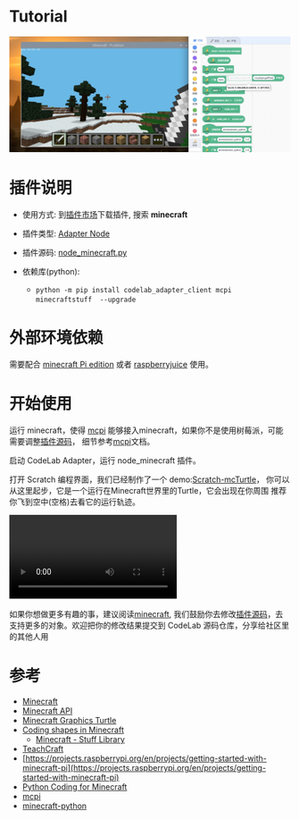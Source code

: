 # Tutorial

<!--思考文档结构-->
![](/img/WechatIMG1431.jpeg)

# 插件说明

-   使用方式: 到[插件市场](/extension_guide/extension_market/)下载插件, 搜索 **minecraft**
-   插件类型: [Adapter Node](https://adapter.codelab.club/dev_guide/Adapter-Node/)
-   插件源码: [node_minecraft.py](https://github.com/CodeLabClub/codelab_adapter_extensions/blob/master/nodes_v3/node_minecraft.py)
-   依赖库(python): 
    *  `python -m pip install codelab_adapter_client mcpi minecraftstuff  --upgrade`

    <!--todo 自动安装 https://stackoverflow.com/questions/12937533/use-pip-install-uninstall-inside-a-python-script -->

# 外部环境依赖

需要配合 [minecraft Pi edition](https://www.minecraft.net/en-us/edition/pi/) 或者 [raspberryjuice](https://dev.bukkit.org/projects/raspberryjuice) 使用。

# 开始使用

运行 minecraft，使得 [mcpi](https://github.com/martinohanlon/mcpi) 能够接入minecraft，如果你不是使用树莓派，可能需要调整[插件源码](https://github.com/CodeLabClub/codelab_adapter_extensions/blob/master/nodes_v3/node_minecraft.py#L30)， 细节参考[mcpi](https://github.com/martinohanlon/mcpi)文档。

启动 CodeLab Adapter，运行 node_minecraft 插件。

打开 Scratch 编程界面，我们已经制作了一个 demo:[Scratch-mcTurtle](https://scratch3v3.codelab.club?sb3url=https://adapter.codelab.club/sb3/Scratch-mcTurtle.sb3)， 你可以从这里起步，它是一个运行在Minecraft世界里的Turtle，它会出现在你周围 推荐你飞到空中(空格)去看它的运行轨迹。

<video src="/video/1588665494072465.mp4" controls="controls"></video>


如果你想做更多有趣的事，建议阅读[minecraft](stuffaboutcode.com/p/minecraft.html), 我们鼓励你去修改[插件源码](https://github.com/CodeLabClub/codelab_adapter_extensions/blob/master/nodes_v3/node_minecraft.py)，去支持更多的对象。欢迎把你的修改结果提交到 CodeLab 源码仓库，分享给社区里的其他人用



# 参考

-   [Minecraft](https://www.stuffaboutcode.com/p/minecraft.html)
-   [Minecraft API](https://www.stuffaboutcode.com/p/minecraft-api-reference.html)
-   [Minecraft Graphics Turtle](https://www.stuffaboutcode.com/2014/05/minecraft-graphics-turtle.html)
-   [Coding shapes in Minecraft](https://www.stuffaboutcode.com/2013/11/coding-shapes-in-minecraft.html)
    -   [Minecraft - Stuff Library](https://minecraft-stuff.readthedocs.io/en/latest/)
-   [TeachCraft](https://github.com/TeachCraft)
-   [https://projects.raspberrypi.org/en/projects/getting-started-with-minecraft-pi](https://projects.raspberrypi.org/en/projects/getting-started-with-minecraft-pi)
-   [Python Coding for Minecraft](https://www.instructables.com/id/Python-coding-for-Minecraft/)
-   [mcpi](https://github.com/martinohanlon/mcpi)
-   [minecraft-python](https://github.com/Macuyiko/minecraft-python)
